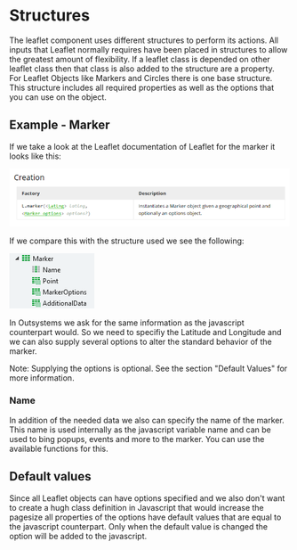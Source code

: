 # Structures

The leaflet component uses different structures to perform its actions. All inputs that Leaflet normally requires have been placed in structures to allow the greatest amount of flexibility. If a leaflet class is depended on other leaflet class then that class is also added to the structure are a property.  
For Leaflet Objects like Markers and Circles there is one base structure. This structure includes all required properties as well as the options that you can use on the object.

## Example - Marker

If we take a look at the Leaflet documentation of Leaflet for the marker it looks like this:

![Leaflet Marker Documentation](images/marker-leafletdocumentation.png)

If we compare this with the structure used we see the following:

![Outsystems Marker Documentantion](images/marker-outsystems.png)

In Outsystems we ask for the same information as the javascript counterpart would. So we need to specifiy the Latitude and Longitude and we can also supply several options to alter the standard behavior of the marker.

Note: Supplying the options is optional. See the section "Default Values" for more information.

### Name

In addition of the needed data we also can specify the name of the marker. This name is used internally as the javascript variable name and can be used to bing popups, events and more to the marker. You can use the available functions for this.

## Default values

Since all Leaflet objects can have options specified and we also don't want to create a hugh class definition in Javascript that would increase the pagesize all properties of the options have default values that are equal to the javascript counterpart. Only when the default value is changed the option will be added to the javascript.
